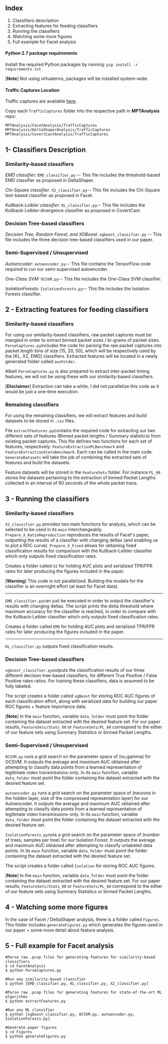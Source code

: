 ## Index

1. Classifiers description
2. Extracting features for feeding classifiers
3. Running the classifiers
4. Watching some more figures
5. Full example for Facet analysis

#### Python 2.7 package requirements
Install the required Python packages by running:
    `pip install -r requirements.txt`
    
[**Note**] Not using virtualenvs, packages will be installed system-wide.

#### Traffic Captures Location
Traffic captures are available [here](https://turbina.gsd.inesc-id.pt/resources/resources.html).

Copy each `TrafficCaptures` folder into the respective path in **MPTAnalysis** repo:

    MPTAnalysis/FacetAnalysis/TrafficCaptures
    MPTAnalysis/DeltaShaperAnalysis/TrafficCaptures
    MPTAnalysis/CovertCastAnalysis/TrafficCaptures

## 1- Classifiers Description
### Similarity-based classifiers
*EMD classifier:*
`EMD_classifier.py` -- This file includes the threshold-based EMD classifier as proposed in DeltaShaper.

*Chi-Square classifier:*
`X2_classifier.py`-- This file includes the Chi-Square test-based classifier as proposed in Facet.

*Kullback-Leibler classifier:*
`KL_classifier.py`-- This file includes the Kullback-Leibler-divergence  classifier as proposed in CovertCast. 

### Decision Tree-based classifiers
*Decision Tree, Random Forest, and XGBoost:*
`xgboost_classifier.py` -- This file includes the three decision tree-based classifiers used in our paper.

### Semi-Supervised / Unsupervised
*Autoencoder:*
`autoencoder.py`-- This file contains the TensorFlow code required to run our semi-supervised autoencoder.

*One-Class SVM:*
`OCSVM.py`-- This file includes the One-Class SVM classifier.

*IsolationForests:*
`IsolationForests.py`-- This file includes the Isolation Forests classifier.

## 2 - Extracting features for feeding classifiers
### Similarity-based classifiers
For using our similarity-based classifiers, raw packet captures must be mangled in order to extract binned packet sizes / bi-grams of packet sizes. `ParseCaptures.py`includes the code for parsing the raw packet captures into packet length bins of size [15, 20, 50], which will be respectively used by the [KL, X2, EMD] classifiers. Extracted features will be located in a newly generated folder called `auxFolder`.

Albeit `ParseCaptures.py` is also prepared to extract inter-packet timing features, we will not be using these with our similarity-based classifiers.

[**Disclaimer**] Extraction can take a while, I did not parallelize this code as it would be just a one-time execution.

### Remaining classifiers
For using the remaining classifiers, we will extract features and build datasets to be stored in `.csv` files.

File `extractFeatures.py`contains the required code for extracting our two different sets of features (Binned packet lengths / Summary statistics) from existing packet captures. This file defines two functions for each set of features, respectively: `FeatureExtractionPLBenchmark` and `FeatureExtractionStatsBenchmark`. Each can be called in the main code. `GenerateDatasets` will take the job of combining the extracted sets of features and build the datasets.

Feature datasets will be stored in the `FeatureSets` folder. For instance `PL_60` stores the datasets pertaining to the extraction of binned Packet Lengths collected in an interval of 60 seconds of the whole packet trace.

## 3 - Running the classifiers
### Similarity-based classifiers
`X2_classifier.py` provides two main functions for analysis, which can be selected to be used in its `main` interchangeably. `Prepare_X_RatioReproduction` reproduces the results of Facet's paper, outputting the results of a classifier with changing deltas (and enabling us to plot a ROC curve). `Prepare_X_Fixed` allows for obtaining fixed classification results for comparison with the Kullback-Leibler classifier which only outputs fixed classification rates.

Creates a folder called `X2` for holding AUC plots and serialized TPR/FPR rates for later producing the figures included in the paper.

[**Warning**] This code is not parallelized. Building the models for the classifier is an overnight effort (at least for Facet data).

----
`EMD_classifier.py`can just be executed in order to output the classifier's results with changing deltas. The script prints the delta threshold where maximum accuracy for the classifier is reached, in order to compare with the Kullback-Leibler classifier which only outputs fixed classification rates.

Creates a folder called `EMD` for holding AUC plots and serialized TPR/FPR rates for later producing the figures included in the paper.

----
`KL_classifier.py` outputs fixed classification results.

### Decision Tree-based classifiers
`xgboost_classifier.py`outputs the classification results of our three different decision tree-based classifiers, for different True Positive / False Positive rates ratios. For training these classifiers, data is assumed to be fully labeled.

The script creates a folder called `xgBoost` for storing ROC AUC figures of each classification effort, along with serialized data for building our paper ROC figures + feature importance data.

[**Note**] In the `main` function, variable `data_folder` must point the folder containing the dataset extracted with the desired feature set. For our paper results, `FeatureSets/Stats_60` or `FeatureSets/PL_60` correspond to the either of our feature sets using Summary Statistics or binned Packet Lengths.

### Semi-Supervised / Unsupervised
`OCSVM.py` runs a grid search on the parameter space of (nu,gamma) for OCSVM. It outputs the average and maximum AUC obtained after attempting to classify data points from a learned representation of legitimate video transmissions-only. In its `main` function, variable `data_folder` must point the folder containing the dataset extracted with the desired feature set.

`autoencoder.py` runs a grid search on the parameter space of (neurons in the hidden layer, size of the compressed representation layer) for our Autoencoder. It outputs the average and maximum AUC obtained after attempting to classify data points from a learned representation of legitimate video transmissions-only. In its `main` function, variable `data_folder` must point the folder containing the dataset extracted with the desired feature set.

`IsolationForests.py`runs a grid search on the parameter space of (number of trees, samples per tree) for our Isolation Forest. It outputs the average and maximum AUC obtained after attempting to classify unlabeled data points. In its `main` function, variable `data_folder` must point the folder containing the dataset extracted with the desired feature set.

The script creates a folder called `Isolation` for storing ROC AUC figures.

[**Note**] In the `main` function, variable `data_folder` must point the folder containing the dataset extracted with the desired feature set. For our paper results, `FeatureSets/Stats_60` or `FeatureSets/PL_60` correspond to the either of our feature sets using Summary Statistics or binned Packet Lengths.

## 4 - Watching some more figures
In the case of Facet / DeltaShaper analysis, there is a folder called `Figures`. This folder includes `generateFigures.py` which generates the figures used in our paper + some more detail about feature analysis.

## 5 - Full example for Facet analysis

    #Parse raw .pcap files for generating features for similarity-based classifiers
    $ cd FacetAnalysis
    $ python ParseCaptures.py
    
    #Run any similarity-based classifier
    $ python [EMD_classifier.py, KL_classifier.py, X2_classifier.py]
    
    #Parse raw .pcap files for generating features for state-of-the-art ML algorithms
    $ python extractFeatures.py
    
    #Run any ML classifier
    $ python [xgboost_classifier.py, OCSVM.py, autoencoder.py, IsolationForests.py]
    
    #Generate paper figures
    $ cd Figures
    $ python generateFigures.py


